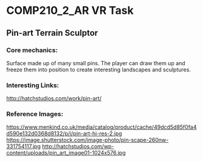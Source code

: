 # COMP210_2_AR VR Task

## Pin-art Terrain Sculptor


### Core mechanics:
Surface made up of many small pins. The player can draw them up and freeze them into position to create interesting landscapes and sculptures.






### Interesting Links:
http://hatchstudios.com/work/pin-art/


### Reference Images:
https://www.menkind.co.uk/media/catalog/product/cache/49dcd5d85f0fa4d590e132d0368d8132/p/i/pin-art-hi-res-2.jpg
https://image.shutterstock.com/image-photo/pin-scape-260nw-331754117.jpg
http://hatchstudios.com/wp-content/uploads/pin_art_image01-1024x576.jpg
